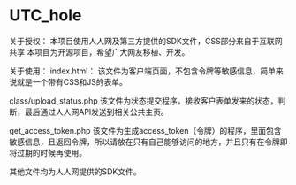 UTC_hole
========
关于授权：
本项目使用人人网及第三方提供的SDK文件，CSS部分来自于互联网共享
本项目为开源项目，希望广大网友移植、开发。

关于使用：
index.html：
该文件为客户端页面，不包含令牌等敏感信息，简单来说就是一个带有CSS和JS的表单。

class/upload_status.php
该文件为状态提交程序，接收客户表单发来的状态，判断，最后通过人人网API发送到相关公共主页。

get_access_token.php
该文件为生成access_token（令牌）的程序，里面包含敏感信息，且返回令牌，所以请放在只有自己能够访问的地方，并且只有在令牌即将过期的时候再使用。


其他文件均为人人网提供的SDK文件。


